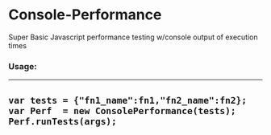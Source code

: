 # Console-Performance
Super Basic Javascript performance testing w/console output of execution times
### Usage:
---
  `var tests = {"fn1_name":fn1,"fn2_name":fn2};`
  `var Perf  = new ConsolePerformance(tests);`
  `Perf.runTests(args);`
---
